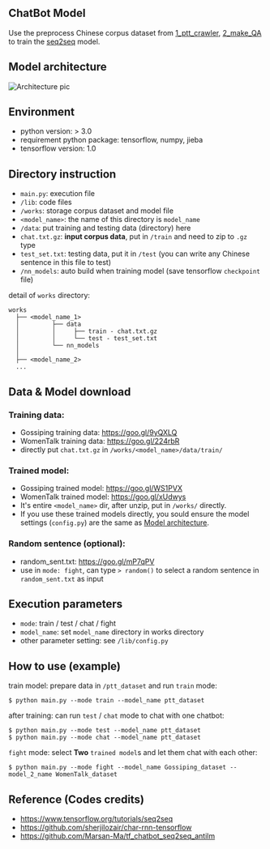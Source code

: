 ## ChatBot Model
Use the preprocess Chinese corpus dataset from [1_ptt_crawler](https://github.com/thisray/PTTChatBot_DL2017/tree/master/1_ptt_crawler), [2_make_QA](https://github.com/thisray/PTTChatBot_DL2017/tree/master/2_make_QA) to train the [seq2seq](https://www.tensorflow.org/tutorials/seq2seq) model.

## Model architecture
![Architecture pic](https://github.com/thisray/PTTChatBot_DL2017/blob/master/0_pic/Architecture.png)


## Environment
* python version: > 3.0
* requirement python package: tensorflow, numpy, jieba
* tensorflow version: 1.0 


## Directory instruction
* `main.py`: execution file
* `/lib`: code files
* `/works`: storage corpus dataset and model file 
* `<model_name>`: the name of this directory is `model_name`
* `/data`: put training and testing data (directory) here
* `chat.txt.gz`: **input corpus data**, put in `/train` and need to zip to `.gz` type
* `test_set.txt`: testing data, put it in `/test` (you can write any Chinese sentence in this file to test)
* `/nn_models`: auto build when training model (save tensorflow `checkpoint` file) 

detail of `works` directory:  

    works
      ├── <model_name_1>
      │         ├── data
      │         │     ├── train - chat.txt.gz
      │         │     └── test - test_set.txt
      │         └── nn_models
      │      
      ├── <model_name_2>
      ...


## Data & Model download

### Training data:
* Gossiping training data: https://goo.gl/9yQXLQ
* WomenTalk training data: https://goo.gl/224rbR
* directly put `chat.txt.gz` in `/works/<model_name>/data/train/`

### Trained model:
* Gossiping trained model: https://goo.gl/WS1PVX
* WomenTalk trained model: https://goo.gl/xUdwys
* It's entire `<model_name>` dir, after unzip, put in `/works/` directly.
* If you use these trained models directly, you sould ensure the model settings (`config.py`) are the same as [Model architecture](https://github.com/thisray/PTTChatBot_DL2017/tree/master/3_chatbot_model#model-architecture).

### Random sentence (optional):
* random_sent.txt: https://goo.gl/mP7qPV
* use in `mode: fight`, can type `> random()` to select a random sentence in `random_sent.txt` as input

## Execution parameters
* `mode`: train / test / chat / fight
* `model_name`: set `model_name` directory in works directory
* other parameter setting: see `/lib/config.py` 


## How to use (example)

train model: prepare data in `/ptt_dataset` and run `train` mode:  

    $ python main.py --mode train --model_name ptt_dataset

after training: can run `test` / `chat` mode to chat with one chatbot:
    
    $ python main.py --mode test --model_name ptt_dataset
    $ python main.py --mode chat --model_name ptt_dataset

`fight` mode: select **Two** `trained model`s and let them chat with each other:
    
    $ python main.py --mode fight --model_name Gossiping_dataset --model_2_name WomenTalk_dataset


## Reference (Codes credits)
* https://www.tensorflow.org/tutorials/seq2seq
* https://github.com/sherjilozair/char-rnn-tensorflow
* https://github.com/Marsan-Ma/tf_chatbot_seq2seq_antilm